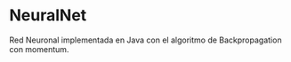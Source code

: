 NeuralNet
=========

Red Neuronal implementada en Java con el algoritmo de Backpropagation con momentum.
